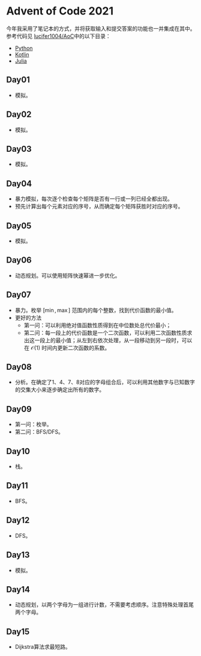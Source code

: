 # Advent of Code 2021

今年我采用了笔记本的方式，并将获取输入和提交答案的功能也一并集成在其中。参考代码见 [lucifer1004/AoC](https://github.com/lucifer1004)中的以下目录：

- [Python](https://github.com/lucifer1004/AoC/tree/main/2021)
- [Kotlin](https://github.com/lucifer1004/AoC/tree/main/2021/kotlin)
- [Julia](https://github.com/lucifer1004/AoC/tree/main/2021/julia)

## Day01

- 模拟。

## Day02

- 模拟。

## Day03

- 模拟。

## Day04

- 暴力模拟，每次逐个检查每个矩阵是否有一行或一列已经全都出现。
- 预先计算出每个元素对应的序号，从而确定每个矩阵获胜时对应的序号。

## Day05

- 模拟。

## Day06

- 动态规划。可以使用矩阵快速幂进一步优化。

## Day07

- 暴力。枚举 $[\min,\max]$ 范围内的每个整数，找到代价函数的最小值。
- 更好的方法
  - 第一问：可以利用绝对值函数性质得到在中位数处总代价最小；
  - 第二问：每一段上的代价函数是一个二次函数，可以利用二次函数性质求出这一段上的最小值；从左到右依次处理，从一段移动到另一段时，可以在 $\mathcal{O}(1)$ 时间内更新二次函数的系数。

## Day08

- 分析。在确定了1、4、7、8对应的字母组合后，可以利用其他数字与已知数字的交集大小来逐步确定出所有的数字。

## Day09

- 第一问：枚举。
- 第二问：BFS/DFS。

## Day10

- 栈。

## Day11

- BFS。

## Day12

- DFS。

## Day13

- 模拟。

## Day14

- 动态规划，以两个字母为一组进行计数，不需要考虑顺序。注意特殊处理首尾两个字母。

## Day15

- Dijkstra算法求最短路。
